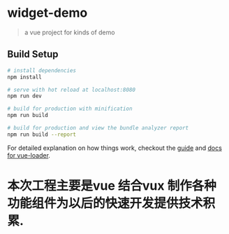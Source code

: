 # widget-demo

>  a vue project for kinds of demo

## Build Setup

``` bash
# install dependencies
npm install

# serve with hot reload at localhost:8080
npm run dev

# build for production with minification
npm run build

# build for production and view the bundle analyzer report
npm run build --report
```

For detailed explanation on how things work, checkout the [guide](http://vuejs-templates.github.io/webpack/) and [docs for vue-loader](http://vuejs.github.io/vue-loader).


#  本次工程主要是vue 结合vux 制作各种功能组件为以后的快速开发提供技术积累.
